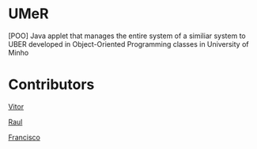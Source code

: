 # UMeR
[POO] Java applet that manages the entire system of a similiar system to UBER developed in Object-Oriented Programming classes in University of Minho

# Contributors

[Vitor](https://github.com/VitorPeixoto97)

[Raul](https://github.com/MrBoas)

[Francisco](https://github.com/Tibblue)
